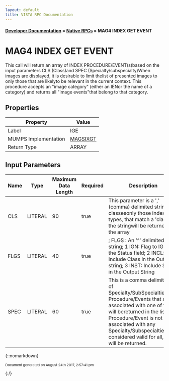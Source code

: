 ```yaml
---
layout: default
title: VISTA RPC Documentation
---
```


#### [Developer Documentation](../index) &#187; [Native RPCs](TableOfContents) &#187; MAG4 INDEX GET EVENT<br/>
# MAG4 INDEX GET EVENT

This call will return an array of INDEX PROCEDURE/EVENT(s)based on the input parameters CLS (Class)and SPEC (Specialty/subspecialty)When images are displayed, it is desirable to limit thelist of presented images to only those that are likelyto be relevant in the current context. This procedure accepts an "image category" (either an IENor the name of a category) and returns all "image events"that belong to that category.

## Properties

Property | Value
--- | ---
Label | IGE
MUMPS Implementation | [MAGSIXGT](http://code.osehra.org/dox/Routine_MAGSIXGT_source.html)
Return Type | ARRAY


## Input Parameters

Name | Type | Maximum Data Length | Required | Description
--- | --- | --- | --- | ---
CLS | LITERAL | 90 | true | This parameter is a &#x27;,&#x27; (comma) delimited string of classesonly those index types, that match a &#x27;class&#x27; in the stringwill be returned in the array
FLGS | LITERAL | 40 | true | ;  FLGS : An &#x27;^&#x27; delimited string;     1 IGN: Flag to IGNore the Status field;     2 INCL: Include Class in the Output string;     3 INST: Include Status in the Output String
SPEC | LITERAL | 60 | true | This is a comma delimited list of Specialty/SubSpecialtiesOnly Procedure/Events that are associated with one of these will bereturned in the list.If a Procedure/Event is not associated with any Specialty/Subspecialtiesit is considered valid for all, and will be returned.



{::nomarkdown} <br/><p style="font-size: 11px">Document generated on August 24th 2017, 2:57:41 pm</p>{:/}